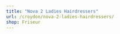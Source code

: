 ```yaml
---
title: "Nova 2 Ladies Hairdressers"
url: /croydon/nova-2-ladies-hairdressers/
shop: Friseur
---
```

